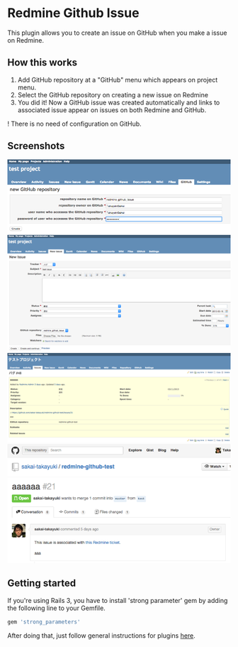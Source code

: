 # Redmine Github Issue

This plugin allows you to create an issue on GitHub when you make a issue on Redmine.

## How this works

1. Add GitHub repository at a "GitHub" menu which appears on project menu.
2. Select the GitHub repository on creating a new issue on Redmine
3. You did it! Now a GitHub issue was created automatically and links to associated issue appear on issues on both Redmine and GitHub.

! There is no need of configuration on GitHub.

## Screenshots

![alt tag](assets/images/new_github_repository.png)
![alt tag](assets/images/new_issue.png)
![alt tag](assets/images/issue_detail.png)
![alt tag](assets/images/issue_on_github.png)

## Getting started

If you're using Rails 3, you have to install 'strong parameter' gem by adding the following line to your Gemfile.

```ruby
gem 'strong_parameters'
```

After doing that, just follow general instructions for plugins [here](http://www.redmine.org/wiki/redmine/Plugins).
